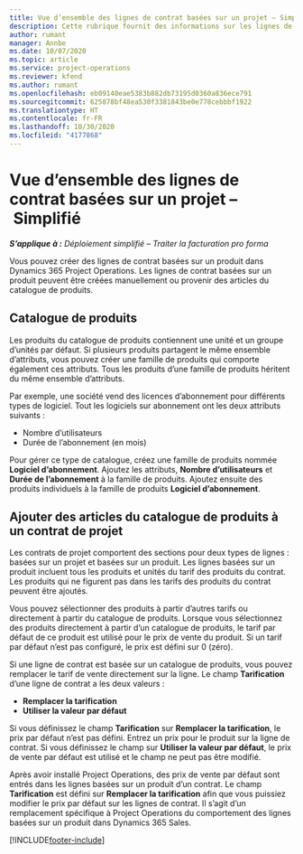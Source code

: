 ```yaml
---
title: Vue d’ensemble des lignes de contrat basées sur un projet – Simplifié
description: Cette rubrique fournit des informations sur les lignes de contrat basées sur un produit.
author: rumant
manager: Annbe
ms.date: 10/07/2020
ms.topic: article
ms.service: project-operations
ms.reviewer: kfend
ms.author: rumant
ms.openlocfilehash: eb09140eae5383b882db73195d0360a836ece791
ms.sourcegitcommit: 625878bf48ea530f3381843be0e778cebbbf1922
ms.translationtype: HT
ms.contentlocale: fr-FR
ms.lasthandoff: 10/30/2020
ms.locfileid: "4177868"
---
```

# <a name="product-based-contract-lines-overview---lite"></a>Vue d’ensemble des lignes de contrat basées sur un projet – Simplifié

_**S’applique à :** Déploiement simplifié – Traiter la facturation pro forma_

Vous pouvez créer des lignes de contrat basées sur un produit dans Dynamics 365 Project Operations. Les lignes de contrat basées sur un produit peuvent être créées manuellement ou provenir des articles du catalogue de produits.

## <a name="product-catalog"></a>Catalogue de produits

Les produits du catalogue de produits contiennent une unité et un groupe d’unités par défaut. Si plusieurs produits partagent le même ensemble d’attributs, vous pouvez créer une famille de produits qui comporte également ces attributs. Tous les produits d’une famille de produits héritent du même ensemble d’attributs.

Par exemple, une société vend des licences d’abonnement pour différents types de logiciel. Tout les logiciels sur abonnement ont les deux attributs suivants :

- Nombre d’utilisateurs
- Durée de l’abonnement (en mois)

Pour gérer ce type de catalogue, créez une famille de produits nommée **Logiciel d’abonnement**. Ajoutez les attributs, **Nombre d’utilisateurs** et **Durée de l’abonnement** à la famille de produits. Ajoutez ensuite des produits individuels à la famille de produits **Logiciel d’abonnement**.

## <a name="add-product-catalog-items-to-a-project-contract"></a>Ajouter des articles du catalogue de produits à un contrat de projet

Les contrats de projet comportent des sections pour deux types de lignes : basées sur un projet et basées sur un produit. Les lignes basées sur un produit incluent tous les produits et unités du tarif des produits du contrat. Les produits qui ne figurent pas dans les tarifs des produits du contrat peuvent être ajoutés.

Vous pouvez sélectionner des produits à partir d’autres tarifs ou directement à partir du catalogue de produits. Lorsque vous sélectionnez des produits directement à partir d’un catalogue de produits, le tarif par défaut de ce produit est utilisé pour le prix de vente du produit. Si un tarif par défaut n’est pas configuré, le prix est défini sur 0 (zéro).

Si une ligne de contrat est basée sur un catalogue de produits, vous pouvez remplacer le tarif de vente directement sur la ligne. Le champ **Tarification** d’une ligne de contrat a les deux valeurs :

- **Remplacer la tarification**
- **Utiliser la valeur par défaut**

Si vous définissez le champ **Tarification** sur **Remplacer la tarification**, le prix par défaut n’est pas défini. Entrez un prix pour le produit sur la ligne de contrat. Si vous définissez le champ sur **Utiliser la valeur par défaut**, le prix de vente par défaut est utilisé et le champ ne peut pas être modifié.

Après avoir installé Project Operations, des prix de vente par défaut sont entrés dans les lignes basées sur un produit d’un contrat. Le champ **Tarification** est défini sur **Remplacer la tarification** afin que vous puissiez modifier le prix par défaut sur les lignes de contrat. Il s’agit d’un remplacement spécifique à Project Operations du comportement des lignes basées sur un produit dans Dynamics 365 Sales.


[!INCLUDE[footer-include](../../includes/footer-banner.md)]